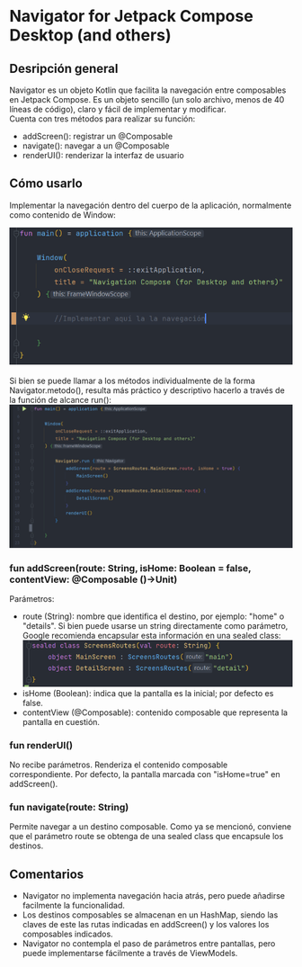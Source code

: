 <!-- PROJECT LOGO -->
<br />
<div>
  
  <h1>Navigator for Jetpack Compose Desktop (and others)</h1>

  
  
  <h2>Desripción general</h2>
  <p>
  Navigator es un objeto Kotlin que facilita la navegación entre composables en Jetpack Compose. Es un objeto sencillo (un solo archivo, menos de 40 líneas de código), claro y fácil de implementar y modificar.<br>
  Cuenta con tres métodos para realizar su función:
  <ul>
    <li>addScreen(): registrar un @Composable</li>
    <li>navigate(): navegar a un @Composable</li>
    <li>renderUI(): renderizar la interfaz de usuario</li>
  </ul>
  </p>
  
  <h2>Cómo usarlo</h2>
  <p>
    Implementar la navegación dentro del cuerpo de la aplicación, normalmente como contenido de Window:
    <div align="center"><img src="images/2.png" alt="screen-shot"></div>
    <br>
    Si bien se puede llamar a los métodos individualmente de la forma Navigator.metodo(), resulta más práctico y descriptivo hacerlo a través de la función de alcance run():
    <div align="center"><img src="images/1.png" alt="screen-shot"></div>
  </p>
  
  <h3>fun addScreen(route: String, isHome: Boolean = false, contentView: @Composable ()->Unit)</h3>
    <p>
    Parámetros:
    <ul>
      <li>route (String): nombre que identifica el destino, por ejemplo: "home" o "details". Si bien puede usarse un string directamente como parámetro, 
      Google recomienda encapsular esta información en una sealed class:
      <div align="center"><img src="images/3.png" alt="screen-shot"></div>
      </li>
      <li>isHome (Boolean): indica que la pantalla es la inicial; por defecto es false.</li>
      <li>contentView (@Composable): contenido composable que representa la pantalla en cuestión.</li>
    </ul>
  </p>
  
  <h3>fun renderUI()</h3>
  <p>
  No recibe parámetros. Renderiza el contenido composable correspondiente. Por defecto, la pantalla marcada con "isHome=true" en addScreen().
  </p>
  
  <h3>fun navigate(route: String)</h3>
  <p>
  Permite navegar a un destino composable. Como ya se mencionó, conviene que el parámetro route se obtenga de una sealed class que encapsule los destinos.
  </p>
  
  <h2>Comentarios</h2>
  <ul>
    <li>Navigator no implementa navegación hacia atrás, pero puede añadirse facilmente la funcionalidad.</li>
    <li>Los destinos composables se almacenan en un HashMap, siendo las claves de este las rutas indicadas en addScreen() y los valores los composables indicados.</li>
    <li>Navigator no contempla el paso de parámetros entre pantallas, pero puede implementarse fácilmente a través de ViewModels.</li>
  </ul>
  
</div>
